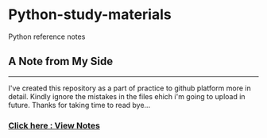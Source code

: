 # Python-study-materials
Python reference notes
## A Note from My Side
______________________

I've created this repository as a part of practice to github platform more in detail. Kindly ignore the mistakes in the files ehich i'm going to upload in future. Thanks for taking time to read bye...
### [Click here : View Notes](https://github.com/aseemsiraj525/Python-study-materials/tree/main)

  
